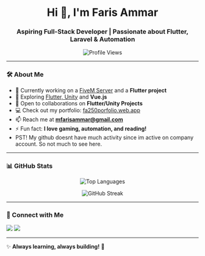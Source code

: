 <h1 align="center">Hi 👋, I'm Faris Ammar</h1>
<h3 align="center">Aspiring Full-Stack Developer | Passionate about Flutter, Laravel & Automation</h3>

<p align="center">
  <img src="https://komarev.com/ghpvc/?username=fa2500&label=Profile%20Views&color=0e75b6&style=flat" alt="Profile Views" />
</p>

---

### 🛠️ About Me
- 🔭 Currently working on a [FiveM Server](https://lotikaya.com) and a **Flutter project**
- 🌱 Exploring [Flutter, Unity](https://play.google.com/store/apps/developer?id=FaC) and **Vue.js**
- 👯 Open to collaborations on **Flutter/Unity Projects**
- 💻 Check out my portfolio: [fa250porfolio.web.app](https://fa250porfolio.web.app/)
- 📫 Reach me at **mfarisammar@gmail.com**
- ⚡ Fun fact: **I love gaming, automation, and reading!**
- PST! My github doesnt have much activity since im active on company account. So not much to see here.

---

### 📊 GitHub Stats  
<p align="center">
  <img src="https://github-readme-stats.vercel.app/api/top-langs?username=fa2500&show_icons=true&locale=en&layout=compact" alt="Top Languages" />
</p>

<p align="center">
  <img src="https://github-readme-streak-stats.herokuapp.com/?user=fa2500&" alt="GitHub Streak" />
</p>

---

### 🔗 Connect with Me
<p align="left">
  <a href="mailto:mfarisammar@gmail.com"><img src="https://img.shields.io/badge/Email-D14836?style=for-the-badge&logo=gmail&logoColor=white"/></a>
  <a href="https://fa250porfolio.web.app/"><img src="https://img.shields.io/badge/Portfolio-00C7B7?style=for-the-badge&logo=Google-chrome&logoColor=white"/></a>
</p>

---

✨ **Always learning, always building!** 🚀
